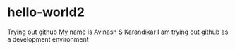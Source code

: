 # hello-world2
Trying out github
My name is Avinash S Karandikar
I am trying out github as a development environment

